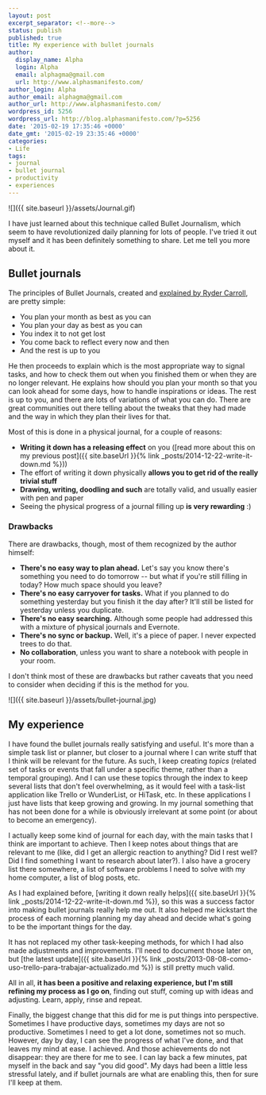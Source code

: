 ```yaml
---
layout: post
excerpt_separator: <!--more-->
status: publish
published: true
title: My experience with bullet journals
author:
  display_name: Alpha
  login: Alpha
  email: alphagma@gmail.com
  url: http://www.alphasmanifesto.com/
author_login: Alpha
author_email: alphagma@gmail.com
author_url: http://www.alphasmanifesto.com/
wordpress_id: 5256
wordpress_url: http://blog.alphasmanifesto.com/?p=5256
date: '2015-02-19 17:35:46 +0000'
date_gmt: '2015-02-19 23:35:46 +0000'
categories:
- Life
tags:
- journal
- bullet journal
- productivity
- experiences
---
```


![]({{ site.baseurl }}/assets/Journal.gif)

I have just learned about this technique called Bullet Journalism, which seem to have revolutionized daily planning for lots of people. I've tried it out myself and it has been definitely something to share. Let me tell you more about it.

<!--more-->

## Bullet journals

The principles of Bullet Journals, created and [explained by Ryder Carroll](http://www.bulletjournal.com/), are pretty simple:

- You plan your month as best as you can
- You plan your day as best as you can
- You index it to not get lost
- You come back to reflect every now and then
- And the rest is up to you

He then proceeds to explain which is the most appropriate way to signal tasks, and how to check them out when you finished them or when they are no longer relevant. He explains how should you plan your month so that you can look ahead for some days, how to handle inspirations or ideas. The rest is up to you, and there are lots of variations of what you can do. There are great communities out there telling about the tweaks that they had made and the way in which they plan their lives for that.

Most of this is done in a physical journal, for a couple of reasons:

- **Writing it down has a releasing effect** on you ([read more about this on my previous post]({{ site.baseUrl }}{% link _posts/2014-12-22-write-it-down.md %}))
- The effort of writing it down physically **allows you to get rid of the really trivial stuff**
- **Drawing, writing, doodling and such** are totally valid, and usually easier with pen and paper
- Seeing the physical progress of a journal filling up **is very rewarding** :)

### Drawbacks

There are drawbacks, though, most of them recognized by the author himself:

- **There's no easy way to plan ahead.** Let's say you know there's something you need to do tomorrow -- but what if you're still filling in today? How much space should you leave?
- **There's no easy carryover for tasks.** What if you planned to do something yesterday but you finish it the day after? It'll still be listed for yesterday unless you duplicate.
- **There's no easy searching.** Although some people had addressed this with a mixture of physical journals and Evernote.
- **There's no sync or backup.** Well, it's a piece of paper. I never expected trees to do that.
- **No collaboration**, unless you want to share a notebook with people in your room.

I don't think most of these are drawbacks but rather caveats that you need to consider when deciding if this is the method for you.

![]({{ site.baseurl }}/assets/bullet-journal.jpg)


## My experience

I have found the bullet journals really satisfying and useful. It's more than a simple task list or planner, but closer to a journal where I can write stuff that I think will be relevant for the future. As such, I keep creating _topics_ (related set of tasks or events that fall under a specific theme, rather than a temporal grouping). And I can use these topics through the index to keep several lists that don't feel overwhelming, as it would feel with a task-list application like Trello or WunderList, or HiTask, etc. In these applications I just have lists that keep growing and growing. In my journal something that has not been done for a while is obviously irrelevant at some point (or about to become an emergency).

I actually keep some kind of journal for each day, with the main tasks that I think are important to achieve. Then I keep notes about things that are relevant to me (like, did I get an allergic reaction to anything? Did I rest well? Did I find something I want to research about later?). I also have a grocery list there somewhere, a list of software problems I need to solve with my home computer, a list of blog posts, etc.

As I had explained before, [writing it down really helps]({{ site.baseUrl }}{% link _posts/2014-12-22-write-it-down.md %}), so this was a success factor into making bullet journals really help me out. It also helped me kickstart the process of each morning planning my day ahead and decide what's going to be the important things for the day.

It has not replaced my other task-keeping methods, for which I had also made adjustments and improvements. I'll need to document those later on, but [the latest update]({{ site.baseUrl }}{% link _posts/2013-08-08-como-uso-trello-para-trabajar-actualizado.md %}) is still pretty much valid.

All in all, **it has been a positive and relaxing experience, but I'm still refining my process as I go on**, finding out stuff, coming up with ideas and adjusting. Learn, apply, rinse and repeat.

Finally, the biggest change that this did for me is put things into perspective. Sometimes I have productive days, sometimes my days are not so productive. Sometimes I need to get a lot done, sometimes not so much. However, day by day, I can see the progress of what I've done, and that leaves my mind at ease. I achieved. And those achievements do not disappear: they are there for me to see. I can lay back a few minutes, pat myself in the back and say "you did good". My days had been a little less stressful lately, and if bullet journals are what are enabling this, then for sure I'll keep at them.
